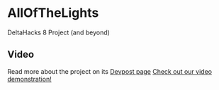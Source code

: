 # AllOfTheLights
DeltaHacks 8 Project (and beyond)
## Video
Read more about the project on its [Devpost page](https://devpost.com/software/all-of-the-lights-b31saz)
[Check out our video demonstration!](https://www.youtube.com/watch?v=qxFmHUUKKCE)

